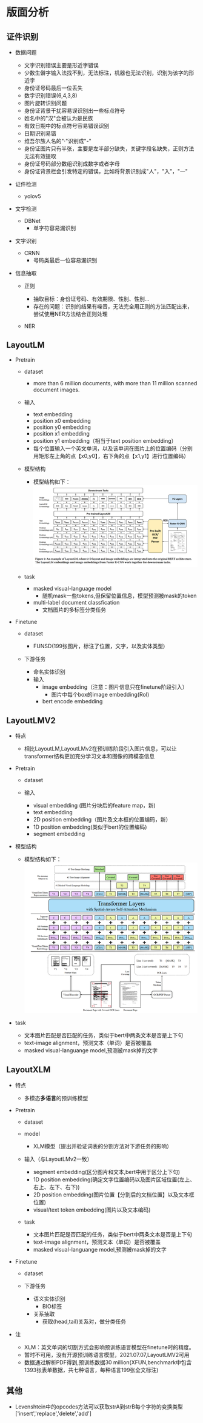 # 版面分析

## 证件识别
* 数据问题
  * 文字识别错误主要是形近字错误
  * 少数生僻字输入法找不到，无法标注，机器也无法识别，识别为该字的形近字
  * 身份证号码最后一位丢失
  * 数字识别错误(6,4,3,8)
  * 图片旋转识别问题
  * 身份证背景干扰容易误识别出一些标点符号
  * 姓名中的"汉"会被认为是民族
  * 有效日期中的标点符号容易错误识别
  * 日期识别易错
  * 维吾尔族人名的"·"识别成"-"
  * 身份证图片只有半张，主要是左半部分缺失，关键字段名缺失，正则方法无法有效提取
  * 身份证号码部分数组识别成数字或者字母
  * 身份证背景栏会引发特定的错误，比如将背景识别成"人"，"入"，"一"
  


* 证件检测
  * yolov5
* 文字检测
  * DBNet
    * 单字符容易漏识别
* 文字识别
  * CRNN
    * 号码类最后一位容易漏识别
* 信息抽取
    * 正则
      * 抽取目标：身份证号码、有效期限、性别、性别...
      * 存在的问题：识别的结果有噪音，无法完全用正则的方法匹配出来，尝试使用NER方法结合正则处理

    * NER
    
## LayoutLM

* Pretrain
  * dataset
    * more than 6 million documents, with more than 11 million scanned document images.
    
  * 输入
    * text embedding
    * position x0 embedding
    * position y0 embedding
    * position x1 embedding
    * position y1 embedding（相当于text position embedding）
    * 每个位置输入一个英文单词，以及该单词在图片上的位置编码（分别用矩形左上角的点【x0,y0】，右下角的点【x1,y1】进行位置编码）
  * 模型结构
    * 模型结构如下：
        ![模型结构](./data/LayoutLM.png)    

  * task
    * masked visual-language model
      * 随机mask一些tokens,但保留位置信息，模型预测被mask的token
    * multi-label document classfication
      * 文档图片的多标签分类任务
    
* Finetune
  * dataset
    * FUNSD(199张图片，标注了位置，文字，以及实体类型)
  
  * 下游任务
    * 命名实体识别
    * 输入
      * image embedding（注意：图片信息只在finetune阶段引入）
        * 图片中每个box的image embedding(RoI)
      * bert encode embedding
  
        
## LayoutLMV2
* 特点
  * 相比LayoutLM,LayoutLMv2在预训练阶段引入图片信息，可以让transformer结构更加充分学习文本和图像的跨模态信息
      
* Pretrain
  * dataset
    
  * 输入
    * visual embedding (图片分块后的feature map，新) 
    * text embedding 
    * 2D position embedding（图片及文本框的位置编码，新）
    * 1D position embedding(类似于bert的位置编码)
    * segment embedding
  
 * 模型结构
    * 模型结构如下：
        ![模型结构](./data/LayoutLMv2.png)  
  * task
      * 文本图片匹配是否匹配的任务，类似于bert中两条文本是否是上下句
      * text-image alignment，预测文本（单词）是否被覆盖
      * masked visual-languange model,预测被mask掉的文字
  

 
## LayoutXLM
* 特点
  * 多模态**多语言**的预训练模型

* Pretrain
  * dataset
    
  * model
    * XLM模型（提出并验证词表的分割方法对下游任务的影响）
    
  * 输入（与LayoutLMv2一致）
    * segment embedding(区分图片和文本,bert中用于区分上下句) 
    * 1D position embedding(确定文字位置编码以及图片区域位置(左上、右上、左下、右下))
    * 2D position embedding(图片位置【分割后的文档位置】以及文本框位置)
    * visual/text token embedding(图片以及文本编码)
      
  * task
      * 文本图片匹配是否匹配的任务，类似于bert中两条文本是否是上下句
      * text-image alignment，预测文本（单词）是否被覆盖
      * masked visual-languange model,预测被mask掉的文字
  
* Finetune
  * dataset

  * 下游任务
      * 语义实体识别
        * BIO标签
      * 关系抽取
        * 获取(head,tail)关系对，做分类任务
      
* 注
  * XLM：英文单词的切割方式会影响预训练语言模型在finetune时的精度。
  * 暂时不可用，没有开源预训练语言模型，2021.07.07,LayoutLMV2可用
  * 数据通过解析PDF得到,预训练数据30 million(XFUN,benchmark中包含1393张表单数据，共七种语言，每种语言199张全文标注)

  
## 其他
* Levenshtein中的opcodes方法可以获取strA到strB每个字符的变换类型['insert','replace','delete','add']
